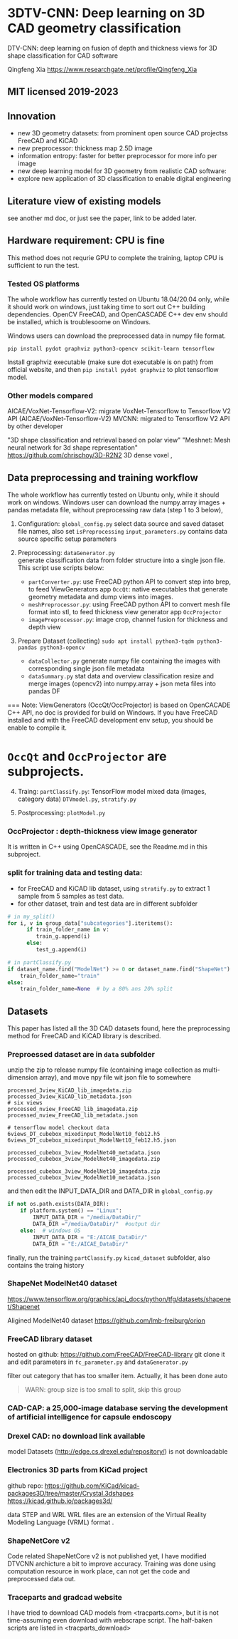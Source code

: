 # 3DTV-CNN: Deep learning on 3D CAD geometry classification

DTV-CNN: deep learning on fusion of depth and thickness views for 3D shape classification for CAD software

Qingfeng Xia
https://www.researchgate.net/profile/Qingfeng_Xia

MIT licensed  2019-2023
---

## Innovation
+ new 3D geometry datasets: from prominent open source CAD projectss FreeCAD and KiCAD
+ new preprocessor: thickness map 2.5D image
+ information entropy: faster for better preprocessor for more info per image
+ new deep learning model for 3D geometry from realistic CAD software:  
+ explore new application of 3D classification to enable digital engineering

## Literature view of existing models

see another md doc, or just see the paper, link to be added later.

## Hardware requirement: CPU is fine

This method does not requrie GPU to complete the training, laptop CPU is sufficient to run the test.

### Tested OS platforms
The whole workflow has currently tested on Ubuntu 18.04/20.04 only, while it should work on windows, just taking time to sort out C++ building dependencies. OpenCV FreeCAD, and OpenCASCADE C++ dev env should be installed, which is troublesoome on Windows.  

Windows users can download the preprocessed data in numpy file format. 

`pip install pydot graphviz python3-opencv scikit-learn tensorflow`

Install graphviz executable (make sure dot executable is on path) from official website, and then `pip install pydot graphviz` to plot tensorflow model.

### Other models compared
AICAE/VoxNet-Tensorflow-V2: migrate VoxNet-Tensorflow to Tensorflow V2 API (AICAE/VoxNet-Tensorflow-V2)
MVCNN:  migrated to Tensorflow V2 API by other developer 

"3D shape classification and retrieval based on polar view"
"Meshnet: Mesh neural network for 3d shape representation"
https://github.com/chrischoy/3D-R2N2 3D dense voxel ,  

## Data preprocessing and training workflow

The whole workflow has currently tested on Ubuntu only, while it should work on windows.  Windows user can download the numpy.array images + pandas metadata file, without preprocessing raw data (step 1 to 3 below), 

1. Configuration: `global_config.py` select data source and saved dataset file names,  also set `isPreprocessing`
   `input_parameters.py` contains data source specific setup parameters
    
2. Preprocessing: `dataGenerator.py`  
   generate classification data from folder structure into a single json file. 
   This script use scripts below:
   + `partConverter.py`: use FreeCAD python API to convert step into brep, to feed ViewGenerators app `OccQt`: native executables that generate geometry metadata and dump views into images. 
   + `meshPreprocessor.py`:  using FreeCAD python API to convert mesh file format into stl, to feed thickness view generator app `OccProjector`
   + `imagePreprocessor.py`: image crop, channel fusion for thickness and depth view

3. Prepare Dataset (collecting)
   `sudo apt install python3-tqdm python3-pandas python3-opencv`
   + `dataCollector.py`  generate numpy file containing the images with corresponding single json file metadata
   + `dataSummary.py`  stat data and overview classification
   resize and merge images (opencv2) into numpy.array + json meta files into pandas DF

===
   Note: ViewGenerators (OccQt/OccProjector) is based on OpenCACADE C++ API, no doc is provided for build on Windows. If you have FreeCAD installed and with the FreeCAD development env setup, you should be enable to compile it.

   `OccQt` and `OccProjector` are subprojects. 
===   

4. Traing: `partClassify.py`: TensorFlow model mixed data (images, category data)
  `DTVmodel.py`, `stratify.py`

5. Postprocessing: `plotModel.py`

### OccProjector : depth-thickness view image generator

It is written in C++ using OpenCASCADE, see the Readme.md in this subproject.

### split for training data and testing data: 
+ for FreeCAD and KiCAD lib dataset, using `stratify.py` to extract 1 sample from 5 samples as test data. 
+ for other dataset, train and test data are in different subfolder
```py
# in my_split()
for i, v in group_data["subcategories"].iteritems():
      if train_folder_name in v:
         train_g.append(i)
      else:
         test_g.append(i)

# in partClassify.py
if dataset_name.find("ModelNet") >= 0 or dataset_name.find("ShapeNet") >= 0:
    train_folder_name="train"
else:
    train_folder_name=None  # by a 80% ans 20% split
```


## Datasets

This paper has listed all the 3D CAD datasets found, here the preprocessing method for FreeCAD and KiCAD library is described.

### Preproessed dataset are in `data` subfolder

unzip the zip to release numpy file (containing image collection as multi-dimension array), and move npy file wit json file to somewhere


```
processed_3view_KiCAD_lib_imagedata.zip             
processed_3view_KiCAD_lib_metadata.json    
# six views 
processed_nview_FreeCAD_lib_imagedata.zip
processed_nview_FreeCAD_lib_metadata.json

# tensorflow model checkout data
6views_DT_cubebox_mixedinput_ModelNet10_feb12.h5
6views_DT_cubebox_mixedinput_ModelNet10_feb12.h5.json 

processed_cubebox_3view_ModelNet40_metadata.json
processed_cubebox_3view_ModelNet40_imagedata.zip

processed_cubebox_3view_ModelNet10_imagedata.zip
processed_cubebox_3view_ModelNet10_metadata.json 
```

and then edit the INPUT_DATA_DIR and DATA_DIR in  `global_config.py`
```py
if not os.path.exists(DATA_DIR):
    if platform.system() == "Linux":
        INPUT_DATA_DIR = "/media/DataDir/"
        DATA_DIR ="/media/DataDir/"  #output dir
    else:  # windows OS
        INPUT_DATA_DIR = "E:/AICAE_DataDir/"
        DATA_DIR = "E:/AICAE_DataDir/"
```
finally, run the training `partClassify.py`
`kicad_dataset` subfolder, also contains the traing history

### ShapeNet ModelNet40 dataset

https://www.tensorflow.org/graphics/api_docs/python/tfg/datasets/shapenet/Shapenet

Aligined ModelNet40 dataset  https://github.com/lmb-freiburg/orion


### FreeCAD library dataset

hosted on github: https://github.com/FreeCAD/FreeCAD-library
git clone it and edit parameters in `fc_parameter.py` and `dataGenerator.py`

filter out category that has too smaller item. Actually, it has been done auto
> WARN: group size is too small to split, skip this group


### CAD-CAP: a 25,000-image database serving the development of artificial intelligence for capsule endoscopy

### Drexel CAD: no download link available
model Datasets (http://edge.cs.drexel.edu/repository/) is not downloadable

### Electronics 3D parts from KiCad project

github repo: 
https://github.com/KiCad/kicad-packages3D/tree/master/Crystal.3dshapes
https://kicad.github.io/packages3d/

data STEP and WRL
WRL files are an extension of the Virtual Reality Modeling Language (VRML) format .

### ShapeNetCore v2

Code related ShapeNetCore v2 is not published yet, I have modified DTVCNN archicture a bit to improve accuracy. Training was done using computation resource in work place, can not get the code and preprocessed data out. 

### Traceparts and gradcad website

I have tried to download CAD models from <tracparts.com>, but it is not time-assuming even download with webscrape script. 
The half-baken scripts are listed in <tracparts_download>




